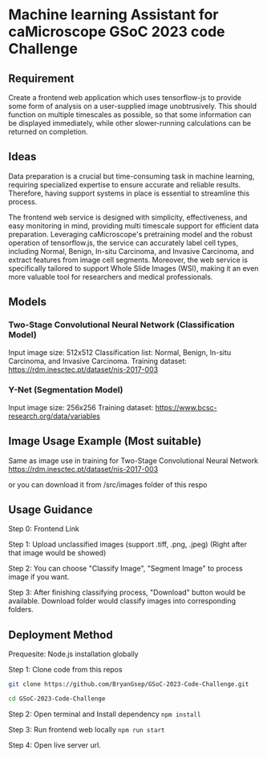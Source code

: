 # Machine learning Assistant for caMicroscope GSoC 2023 code Challenge

## Requirement
Create a frontend web application which uses tensorflow-js to provide some form of analysis on a user-supplied image unobtrusively. This should function on multiple timescales as possible, so that some information can be displayed immediately, while other slower-running calculations can be returned on completion.

## Ideas
Data preparation is a crucial but time-consuming task in machine learning, requiring specialized expertise to ensure accurate and reliable results. Therefore, having support systems in place is essential to streamline this process.

The frontend web service is designed with simplicity, effectiveness, and easy monitoring in mind, providing multi timescale support for efficient data preparation. Leveraging caMicroscope's pretraining model and the robust operation of tensorflow.js, the service can accurately label cell types, including Normal, Benign, In-situ Carcinoma, and Invasive Carcinoma, and extract features from image cell segments. Moreover, the web service is specifically tailored to support Whole Slide Images (WSI), making it an even more valuable tool for researchers and medical professionals.

## Models
### Two-Stage Convolutional Neural Network (Classification Model)
Input image size: 512x512
Classification list: Normal, Benign, In-situ Carcinoma, and Invasive Carcinoma.
Training dataset: https://rdm.inesctec.pt/dataset/nis-2017-003

### Y-Net (Segmentation Model)
Input image size: 256x256
Training dataset: https://www.bcsc-research.org/data/variables

## Image Usage Example (Most suitable)
Same as image use in training for Two-Stage Convolutional Neural Network
https://rdm.inesctec.pt/dataset/nis-2017-003

or you can download it from /src/images folder of this respo

## Usage Guidance
Step 0: Frontend Link 

Step 1: Upload unclassified images (support .tiff, .png, .jpeg) (Right after that image would be showed)

Step 2: You can choose "Classify Image", "Segment Image" to process image if you want.

Step 3: After finishing classifying process, "Download" button would be available. Download folder would classify images into corresponding folders.

## Deployment Method
Prequesite: Node.js installation globally

Step 1: Clone code from this repos
```bash
git clone https://github.com/BryanGsep/GSoC-2023-Code-Challenge.git

cd GSoC-2023-Code-Challenge
```

Step 2: Open terminal and Install dependency
```npm install```

Step 3: Run frontend web locally
```npm run start```

Step 4: Open live server url.

